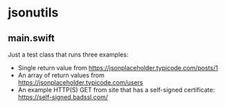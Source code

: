 # jsonutils

## main.swift
Just a test class that runs three examples:
* Single return value from https://jsonplaceholder.typicode.com/posts/1
* An array of return values from https://jsonplaceholder.typicode.com/users
* An example HTTP(S) GET from site that has a self-signed certificate: https://self-signed.badssl.com/
